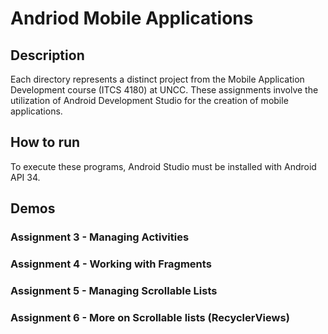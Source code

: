 # Andriod Mobile Applications
## Description
Each directory represents a distinct project from the Mobile Application Development course (ITCS 4180) at UNCC. These assignments involve the utilization of Android Development Studio for the creation of mobile applications.
## How to run
To execute these programs, Android Studio must be installed with Android API 34.
## Demos
### Assignment 3 - Managing Activities

### Assignment 4 - Working with Fragments

### Assignment 5 - Managing Scrollable Lists

### Assignment 6 - More on Scrollable lists (RecyclerViews)

